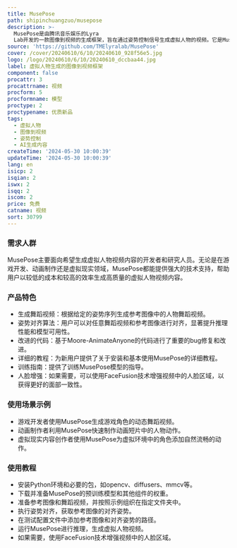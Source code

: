 ```yaml
---
title: MusePose
path: shipinchuangzuo/musepose
description: >-
  MusePose是由腾讯音乐娱乐的Lyra
  Lab开发的一款图像到视频的生成框架，旨在通过姿势控制信号生成虚拟人物的视频。它是Muse开源系列的最后一个构建块，与MuseV和MuseTalk一起，旨在推动社区向生成具有全身运动和交互能力的虚拟人物的愿景迈进。MusePose基于扩散模型和姿势引导，能够生成参考图像中人物的舞蹈视频，并且结果质量超越了当前几乎所有同一主题的开源模型。
source: 'https://github.com/TMElyralab/MusePose'
cover: /cover/20240610/6/10/20240610_928f56e5.jpg
logo: /logo/20240610/6/10/20240610_dccbaa44.jpg
label: 虚拟人物生成的图像到视频框架
component: false
procattr: 3
procattrname: 视频
procform: 5
procformname: 模型
proctype: 2
proctypename: 优质新品
tags:
  - 虚拟人物
  - 图像到视频
  - 姿势控制
  - AI生成内容
createTime: '2024-05-30 10:00:39'
updateTime: '2024-05-30 10:00:39'
lang: en
isicp: 2
isqian: 2
iswx: 2
isqq: 2
iscom: 2
price: 免费
catname: 视频
sort: 30799
---
```




### 需求人群
MusePose主要面向希望生成虚拟人物视频内容的开发者和研究人员。无论是在游戏开发、动画制作还是虚拟现实领域，MusePose都能提供强大的技术支持，帮助用户以较低的成本和较高的效率生成高质量的虚拟人物视频内容。

### 产品特色
* 生成舞蹈视频：根据给定的姿势序列生成参考图像中的人物舞蹈视频。
* 姿势对齐算法：用户可以对任意舞蹈视频和参考图像进行对齐，显著提升推理性能和模型可用性。
* 改进的代码：基于Moore-AnimateAnyone的代码进行了重要的bug修复和改进。
* 详细的教程：为新用户提供了关于安装和基本使用MusePose的详细教程。
* 训练指南：提供了训练MusePose模型的指导。
* 人脸增强：如果需要，可以使用FaceFusion技术增强视频中的人脸区域，以获得更好的面部一致性。

### 使用场景示例
* 游戏开发者使用MusePose生成游戏角色的动态舞蹈视频。
* 动画制作者利用MusePose快速制作动画短片中的人物动作。
* 虚拟现实内容创作者使用MusePose为虚拟环境中的角色添加自然流畅的动作。

### 使用教程
* 安装Python环境和必要的包，如opencv、diffusers、mmcv等。
* 下载并准备MusePose的预训练模型和其他组件的权重。
* 准备参考图像和舞蹈视频，并按照示例组织在指定文件夹中。
* 执行姿势对齐，获取参考图像的对齐姿势。
* 在测试配置文件中添加参考图像和对齐姿势的路径。
* 运行MusePose进行推理，生成虚拟人物视频。
* 如果需要，使用FaceFusion技术增强视频中的人脸区域。

  
